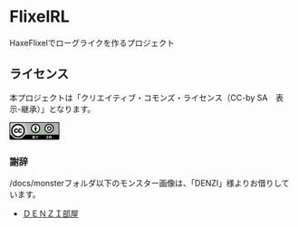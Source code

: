 # FlixelRL
HaxeFlixelでローグライクを作るプロジェクト

## ライセンス
本プロジェクトは「クリエイティブ・コモンズ・ライセンス（CC-by SA　表示-継承）」となります。

![CC-by SA 表示-継承](/docs/license/88x31.png)

### 謝辞
/docs/monsterフォルダ以下のモンスター画像は、「DENZI」様よりお借りしています。

* [ＤＥＮＺＩ部屋](http://www3.wind.ne.jp/DENZI/diary/)
